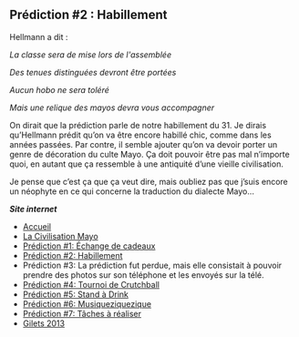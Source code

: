 ## Prédiction #2 : Habillement

Hellmann a dit :

*La classe sera de mise lors de l'assemblée*

*Des tenues distinguées devront être portées*

*Aucun hobo ne sera toléré*

*Mais une relique des mayos devra vous accompagner*

On dirait que la prédiction parle de notre habillement du 31. Je dirais qu’Hellmann prédit qu’on va être encore habillé chic, comme dans les années passées. Par contre, il semble ajouter qu’on va devoir porter un genre de décoration du culte Mayo. Ça doit pouvoir être pas mal n’importe quoi, en autant que ça ressemble à une antiquité d’une vieille civilisation.

Je pense que c’est ça que ça veut dire, mais oubliez pas que j’suis encore un néophyte en ce qui concerne la traduction du dialecte Mayo…

***Site internet***
- [Accueil](index.md)
- [La Civilisation Mayo](jdl2013_civilisationmayo.md)
- [Prédiction #1: Échange de cadeaux](jdl2013_prediction1.md)
- [Prédiction #2: Habillement](jdl2013_prediction2.md)
- Prédiction #3: La prédiction fut perdue, mais elle consistait à pouvoir prendre des photos sur son téléphone et les envoyés sur la télé.
- [Prédiction #4: Tournoi de Crutchball](jdl2013_prediction4.md)
- [Prédiction #5: Stand à Drink](jdl2013_prediction5.md)
- [Prédiction #6: Musiqueziquezique](jdl2013_prediction6.md)
- [Prédiction #7: Tâches à réaliser](jdl2013_prediction7.md)
- [Gilets 2013](jdl2013_gilet.md)
